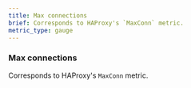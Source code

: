 ```yaml
---
title: Max connections
brief: Corresponds to HAProxy's `MaxConn` metric. 
metric_type: gauge
---
```

### Max connections

Corresponds to HAProxy's `MaxConn` metric. 